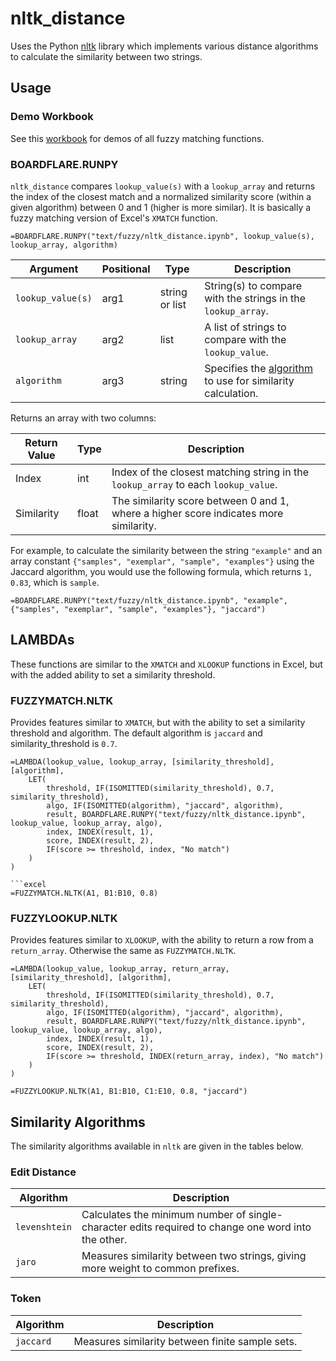 # nltk_distance

Uses the Python [nltk](https://www.nltk.org/) library which implements various distance algorithms to calculate the similarity between two strings.

## Usage

### Demo Workbook

See this [workbook](https://whistlernetworks.sharepoint.com/:x:/s/Boardflare/Eb_nCI4mR6tImGx_S1hPVs8B4UYmrJRrkk0_Grai6A4adg?e=xfUuNQ) for demos of all fuzzy matching functions.

### BOARDFLARE.RUNPY

`nltk_distance` compares `lookup_value(s)` with a `lookup_array` and returns the index of the closest match and a normalized similarity score (within a given algorithm) between 0 and 1 (higher is more similar). It is basically a fuzzy matching version of Excel's `XMATCH` function.

```excel
=BOARDFLARE.RUNPY("text/fuzzy/nltk_distance.ipynb", lookup_value(s), lookup_array, algorithm)
```

| Argument         | Positional | Type            | Description                                                                 |
|------------------|------------|-----------------|-----------------------------------------------------------------------------|
| `lookup_value(s)`| arg1       | string or list  | String(s) to compare with the strings in the `lookup_array`.                |
| `lookup_array`   | arg2       | list            | A list of strings to compare with the `lookup_value`.                       |
| `algorithm`      | arg3       | string          | Specifies the [algorithm](#algorithms) to use for similarity calculation.   |

Returns an array with two columns:

| Return Value | Type  | Description                                                                                  |
|--------------|-------|----------------------------------------------------------------------------------------------|
| Index        | int   | Index of the closest matching string in the `lookup_array` to each `lookup_value`.           |
| Similarity   | float | The similarity score between 0 and 1, where a higher score indicates more similarity.        |

For example, to calculate the similarity between the string `"example"` and an array constant `{"samples", "exemplar", "sample", "examples"}` using the Jaccard algorithm, you would use the following formula, which returns `1, 0.83`, which is `sample`.

```excel
=BOARDFLARE.RUNPY("text/fuzzy/nltk_distance.ipynb", "example", {"samples", "exemplar", "sample", "examples"}, "jaccard")
```



## LAMBDAs

These functions are similar to the `XMATCH` and `XLOOKUP` functions in Excel, but with the added ability to set a similarity threshold.

### FUZZYMATCH.NLTK

Provides features similar to `XMATCH`, but with the ability to set a similarity threshold and algorithm. The default algorithm is `jaccard` and similarity_threshold is `0.7`.

```excel
=LAMBDA(lookup_value, lookup_array, [similarity_threshold], [algorithm],
    LET(
        threshold, IF(ISOMITTED(similarity_threshold), 0.7, similarity_threshold),
        algo, IF(ISOMITTED(algorithm), "jaccard", algorithm),
        result, BOARDFLARE.RUNPY("text/fuzzy/nltk_distance.ipynb", lookup_value, lookup_array, algo),
        index, INDEX(result, 1),
        score, INDEX(result, 2),
        IF(score >= threshold, index, "No match")
    )
)

```excel
=FUZZYMATCH.NLTK(A1, B1:B10, 0.8)
```

### FUZZYLOOKUP.NLTK

Provides features similar to `XLOOKUP`, with the ability to return a row from a `return_array`. Otherwise the same as `FUZZYMATCH.NLTK`.

```excel
=LAMBDA(lookup_value, lookup_array, return_array, [similarity_threshold], [algorithm],
    LET(
        threshold, IF(ISOMITTED(similarity_threshold), 0.7, similarity_threshold),
        algo, IF(ISOMITTED(algorithm), "jaccard", algorithm),
        result, BOARDFLARE.RUNPY("text/fuzzy/nltk_distance.ipynb", lookup_value, lookup_array, algo),
        index, INDEX(result, 1),
        score, INDEX(result, 2),
        IF(score >= threshold, INDEX(return_array, index), "No match")
    )
)
```

```excel
=FUZZYLOOKUP.NLTK(A1, B1:B10, C1:E10, 0.8, "jaccard")
```

## Similarity Algorithms

The similarity algorithms available in `nltk` are given in the tables below.

### Edit Distance

| Algorithm            | Description                                                                 |
|----------------------|-----------------------------------------------------------------------------|
| `levenshtein`        | Calculates the minimum number of single-character edits required to change one word into the other. |
| `jaro`               | Measures similarity between two strings, giving more weight to common prefixes. |

### Token

| Algorithm            | Description                                                                 |
|----------------------|-----------------------------------------------------------------------------|
| `jaccard`            | Measures similarity between finite sample sets. |